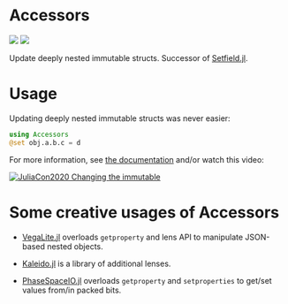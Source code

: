 # Accessors

[![](https://img.shields.io/badge/docs-stable-blue.svg)](https://jw3126.github.io/Accessors.jl/stable/intro)
[![](https://img.shields.io/badge/docs-dev-blue.svg)](https://jw3126.github.io/Accessors.jl/dev/intro)

Update deeply nested immutable structs. Successor of [Setfield.jl](https://github.com/jw3126/Setfield.jl).

# Usage
Updating deeply nested immutable structs was never easier:
```julia
using Accessors
@set obj.a.b.c = d
```
For more information, see [the documentation](https://JuliaObjects.github.io/Accessors.jl/latest/intro/) and/or watch this video:

[![JuliaCon2020 Changing the immutable](https://img.youtube.com/vi/vkAOYeTpLg0/0.jpg)](https://youtu.be/vkAOYeTpLg0 "Changing the immutable")

# Some creative usages of Accessors

* [VegaLite.jl](https://github.com/queryverse/VegaLite.jl) overloads
  `getproperty` and lens API to manipulate JSON-based nested objects.

* [Kaleido.jl](https://github.com/tkf/Kaleido.jl) is a library of
  additional lenses.

* [PhaseSpaceIO.jl](https://github.com/jw3126/PhaseSpaceIO.jl) overloads
  `getproperty` and `setproperties` to get/set values from/in packed bits.
